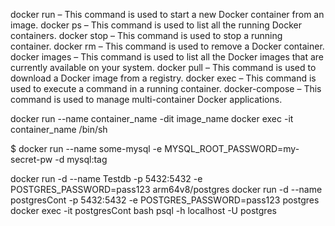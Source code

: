 docker run – This command is used to start a new Docker container from an image.
docker ps – This command is used to list all the running Docker containers.
docker stop – This command is used to stop a running container.
docker rm – This command is used to remove a Docker container.
docker images – This command is used to list all the Docker images that are currently available on your system.
docker pull – This command is used to download a Docker image from a registry.
docker exec – This command is used to execute a command in a running container.
docker-compose – This command is used to manage multi-container Docker applications.

docker run --name container_name -dit image_name
docker exec -it container_name /bin/sh

$ docker run --name some-mysql -e MYSQL_ROOT_PASSWORD=my-secret-pw -d mysql:tag

docker run -d --name Testdb  -p 5432:5432 -e POSTGRES_PASSWORD=pass123 arm64v8/postgres
docker run -d --name postgresCont -p 5432:5432 -e POSTGRES_PASSWORD=pass123 postgres
docker exec -it postgresCont bash
psql -h localhost -U postgres

